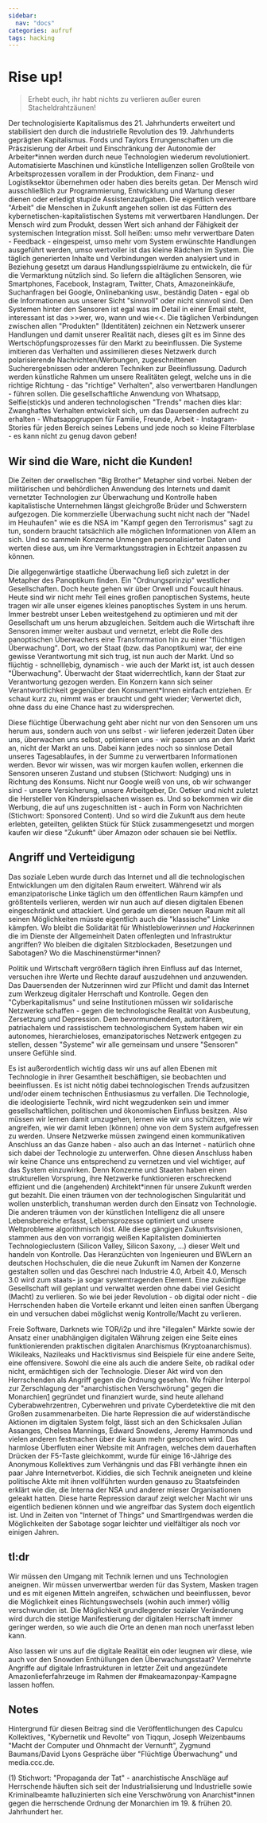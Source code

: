 ```yaml
---
sidebar:
  nav: "docs"
categories: aufruf
tags: hacking
---
```


# Rise up!

>Erhebt euch, ihr habt nichts zu verlieren außer euren Stacheldrahtzäunen!

Der technologisierte Kapitalismus des 21. Jahrhunderts erweitert und stabilisiert den durch die industrielle Revolution des 19. Jahrhunderts geprägten Kapitalismus. Fords und Taylors Errungenschaften um die Präszisierung der Arbeit und Einschränkung der Autonomie der Arbeiter*innen werden durch neue Technologien wiederum revolutioniert. Automatisierte Maschinen und künstliche Intelligenzen sollen Großteile von Arbeitsprozessen vorallem in der Produktion, dem Finanz- und Logistiksektor übernehmen oder haben dies bereits getan. Der Mensch wird ausschließlich zur Programmierung, Entwicklung und Wartung dieser dienen oder erledigt stupide Assistenzaufgaben. Die eigentlich verwertbare "Arbeit" die Menschen in Zukunft angehen sollen ist das Füttern des kybernetischen-kapitalistischen Systems mit verwertbaren Handlungen. Der Mensch wird zum Produkt, dessen Wert sich anhand der Fähigkeit der systemischen Integration misst. Soll heißen: umso mehr verwertbare Daten - Feedback - eingespeist, umso mehr vom System erwünschte Handlungen ausgeführt werden, umso wertvoller ist das kleine Rädchen im System. Die täglich generierten Inhalte und Verbindungen werden analysiert und in Beziehung gesetzt um daraus Handlungsspielräume zu entwickeln, die für die Vermarktung nützlich sind. So liefern die alltäglichen Sensoren, wie Smartphones, Facebook, Instagram, Twitter, Chats, Amazoneinkäufe, Suchanfragen bei Google, Onlinebanking usw., beständig Daten - egal ob die Informationen aus unserer Sicht "sinnvoll" oder nicht sinnvoll sind. Den Systemen hinter den Sensoren ist egal was im Detail in einer Email steht, interessant ist das >>wer, wo, wann und wie<<.  Die täglichen Verbindungen zwischen allen "Produkten" (Identitäten) zeichnen ein Netzwerk unserer Handlungen und damit unserer Realität nach, dieses gilt es im Sinne des Wertschöpfungsprozesses für den Markt zu beeinflussen. Die Systeme imitieren das Verhalten und assimilieren dieses Netzwerk durch polarisierende Nachrichten/Werbungen, zugeschnittenen Sucherergebnissen oder anderen Techniken zur Beeinflussung. Dadurch werden künstliche Rahmen um unsere Realitäten gelegt, welche uns in die richtige Richtung - das "richtige" Verhalten", also verwertbaren Handlungen - führen sollen. Die gesellschaftliche Anwendung von Whatsapp, Selfie(stick)s und anderen technologischen "Trends" machen dies klar: Zwanghaftes Verhalten entwickelt sich, um das Dauersenden aufrecht zu erhalten - Whatsappgruppen für Familie, Freunde, Arbeit - Instagram-Stories für jeden Bereich seines Lebens und jede noch so kleine Filterblase - es kann nicht zu genug davon geben!

## Wir sind die Ware, nicht die Kunden!

Die Zeiten der orwellschen "Big Brother" Metapher sind vorbei. Neben der militärischen und behördlichen Anwendung des Internets und damit vernetzter Technologien zur Überwachung und Kontrolle haben kapitalistische Unternehmen längst gleichgroße Brüder und Schwerstern aufgezogen. Die kommerzielle Überwachung sucht nicht nach der "Nadel im Heuhaufen" wie es die NSA im "Kampf gegen den Terrorismus" sagt zu tun, sondern braucht tatsächlich alle möglichen Informationen von Allem an sich. Und so sammeln Konzerne Unmengen personalisierter Daten und werten diese aus, um ihre Vermarktungsstragien in Echtzeit anpassen zu können. 

Die allgegenwärtige staatliche Überwachung ließ sich zuletzt in der Metapher des Panoptikum finden. Ein "Ordnungsprinzip" westlicher Gesellschaften. Doch heute gehen wir über Orwell und Foucault hinaus. Heute sind wir nicht mehr Teil eines großen panoptischen Systems, heute tragen wir alle unser eigenes kleines panoptisches System in uns herum. Immer bestrebt unser Leben weitestgehend zu optimieren und mit der Gesellschaft um uns herum abzugleichen. Seitdem auch die Wirtschaft ihre Sensoren immer weiter ausbaut und vernetzt, erlebt die Rolle des panoptischen Überwachers eine Transformation hin zu einer "flüchtigen Überwachung".  Dort, wo der Staat (bzw. das Panoptikum) war, der eine gewisse  Verantwortung mit sich trug, ist nun auch der Markt. Und so flüchtig -   schnelllebig, dynamisch - wie auch der Markt ist, ist auch dessen "Überwachung". Überwacht der Staat widerrechtlich, kann der Staat zur Verantwortung gezogen werden. Ein Konzern kann sich seiner Verantwortlichkeit gegenüber den Konsument*Innen einfach entziehen. Er schaut kurz zu, nimmt was er braucht und geht wieder; Verwertet dich, ohne dass  du eine Chance hast zu widersprechen.

Diese flüchtige Überwachung geht aber nicht nur von den  Sensoren um uns herum aus, sondern auch von uns selbst - wir lieferen jederzeit Daten über uns, überwachen uns selbst, optimieren uns - wir passen uns an den Markt an, nicht der Markt an uns. Dabei kann jedes noch so sinnlose Detail unseres Tagesablaufes, in der Summe zu verwertbaren Informationen werden. Bevor wir wissen,  was wir morgen kaufen wollen, erkennen die Sensoren unseren Zustand und stubsen (Stichwort: Nudging) uns in Richtung des Konsums. Nicht nur Google weiß von uns, ob wir schwanger sind - unsere Versicherung, unsere Arbeitgeber, Dr. Oetker und nicht zuletzt die Hersteller von Kinderspielsachen wissen es. Und so bekommen wir die Werbung, die auf uns zugeschnitten ist - auch in Form von Nachrichten (Stichwort: Sponsored Content). Und so wird die Zukunft aus dem heute erlebten, geteilten, gelikten Stück für Stück zusammengesetzt und morgen kaufen wir diese "Zukunft" über Amazon oder schauen sie bei Netflix.

## Angriff und Verteidigung

Das soziale Leben wurde durch das Internet und all die technologischen Entwicklungen um den digitalen Raum erweitert. Während wir  als emanzipatorische Linke täglich um den öffentlichen Raum kämpfen und größtenteils verlieren,  werden wir nun auch auf diesen digitalen Ebenen eingeschränkt und attackiert. Und gerade um diesen neuen Raum mit all seinen Möglichkeiten müsste eigentlich auch die "klassische"  Linke kämpfen. Wo bleibt die Solidarität für Whistleblower*innen und Hacker*innen die im Dienste der Allgemeinheit Daten offenlegten und Infrastruktur angriffen? Wo bleiben die digitalen Sitzblockaden, Besetzungen und Sabotagen? Wo die Maschinenstürmer*innen?

Politik und Wirtschaft  vergrößern täglich ihren Einfluss auf das Internet, versuchen ihre Werte und Rechte darauf auszudehnen und anzuwenden. Das Dauersenden der Nutzerinnen wird zur Pflicht und damit das Internet zum Werkzeug digitaler Herrschaft und Kontrolle. Gegen den "Cyberkapitalismus" und seine Institutionen müssen wir solidarische Netzwerke schaffen - gegen die technologische Realität von Ausbeutung, Zersetzung und Depression. Dem bevormundendem, autoritärem, patriachalem und rassistischem technologischem System haben wir ein autonomes, hierarchieloses, emanzipatorisches Netzwerk entgegen zu stellen, dessen "Systeme" wir alle gemeinsam und unsere "Sensoren" unsere Gefühle sind.

Es ist außerordentlich wichtig dass wir uns auf allen Ebenen mit  Technologie in ihrer Gesamtheit beschäftigen, sie beobachten und  beeinflussen. Es ist nicht nötig dabei technologischen Trends aufzusitzen und/oder einem technischen Enthusiasmus zu verfallen. Die Technologie, die ideologisierte Technik, wird nicht wegzudenken sein und immer gesellschaftlichen, politischen und  ökonomischen Einfluss besitzen. Also müssen wir lernen damit umzugehen, lernen wie wir uns schützen, wie wir angreifen, wie wir damit leben (können) ohne von dem System aufgefressen zu werden. Unsere Netzwerke müssen zwingend einen kommunikativen Anschluss an das Ganze haben - also auch an das Internet - natürlich ohne sich dabei der Technologie zu unterwerfen. Ohne diesen Anschluss haben wir keine Chance uns entsprechend zu vernetzen und viel wichtiger, auf das System einzuwirken.  Denn Konzerne und Staaten haben einen strukturellen Vorsprung, ihre Netzwerke funktionieren erschreckend effizient und die (angehenden) Architekt*innen für unsere Zukunft werden gut bezahlt. Die einen träumen von der technologischen Singularität und wollen unsterblich, transhuman werden durch den Einsatz von Technologie. Die anderen träumen von der künstlichen Intelligenz die all unsere Lebensbereiche erfasst, Lebensprozesse optimiert und unsere Weltprobleme algorithmisch löst. Alle diese gängigen Zukunftsvisionen, stammen aus den von vorrangig weißen Kapitalisten dominierten Technologieclustern (Silicon Valley, Silicon Saxony, ...) dieser Welt und handeln von Kontrolle. Das Heranzüchten von Ingenieuren und BWLern an deutschen Hochschulen, die die neue Zukunft im Namen der Konzerne gestalten sollen und das Geschrei nach Industrie 4.0, Arbeit 4.0, Mensch 3.0 wird zum staats- ja sogar systemtragenden Element. Eine zukünftige Gesellschaft will geplant und verwaltet werden ohne dabei viel Gesicht (Macht) zu verlieren. So wie bei jeder Revolution - ob digital oder nicht - die Herrschenden haben die Vorteile erkannt und leiten einen sanften Übergang ein und versuchen dabei möglichst wenig Kontrolle/Macht zu verlieren.

Freie Software, Darknets wie TOR/i2p und ihre "illegalen" Märkte sowie der Ansatz einer unabhängigen digitalen Währung zeigen eine Seite eines funktionierenden praktischen digitalen Anarchismus (Kryptoanarchismus).  Wikileaks, Nazileaks und Hacktivismus sind Beispiele für eine andere Seite, eine offensivere. Sowohl die eine als auch die andere Seite, ob radikal oder nicht, ermächtigen sich der Technologie. Dieser Akt wird von den Herrschenden als Angriff gegen die Ordnung gesehen. Wo früher Interpol zur Zerschlagung der "anarchistischen Verschwörung" gegen die Monarchien[1](#1) gegründet und finanziert wurde, sind heute allehand Cyberabwehrzentren, Cyberwehren und private Cyberdetektive die mit den Großen zusammenarbeiten. Die harte Repression die auf widerständische Aktionen im digitalen System folgt, lässt sich an den Schicksalen Julian Assanges, Chelsea Mannings, Edward Snowdens, Jeremy Hammonds und vielen anderen festmachen über die kaum mehr gesprochen wird. Das harmlose Überfluten einer Website mit Anfragen, welches dem dauerhaften Drücken der F5-Taste gleichkommt, wurde für einige 16-Jährige des Anonymous Kollektives zum Verhängnis und das FBI verhängte ihnen ein paar Jahre Internetverbot. Kiddies, die sich Technik aneigneten und kleine politische Akte mit ihnen vollführten wurden genauso zu Staatsfeinden erklärt wie die, die Interna der NSA und anderer mieser Organisationen geleakt hatten. Diese harte Repression darauf zeigt welcher Macht wir uns eigentlich bedienen können und wie angreifbar das System doch eigentlich ist. Und in Zeiten von "Internet of Things" und SmartIrgendwas werden die Möglichkeiten der Sabotage sogar leichter und vielfältiger als noch vor einigen Jahren.

## tl:dr

Wir müssen den Umgang mit Technik lernen und uns Technologien aneignen. Wir müssen unverwertbar werden für das System, Masken tragen  und es mit eigenen Mitteln angreifen, schwächen und beeinflussen, bevor die Möglichkeit eines Richtungswechsels (wohin auch immer) völlig verschwunden ist.  Die Möglichkeit grundlegender sozialer Veränderung wird durch die stetige Manifestierung der digitalen Herrschaft immer geringer werden, so wie auch die Orte an denen man noch unerfasst leben kann.

Also lassen wir uns auf die digitale Realität ein oder leugnen wir diese, wie auch vor den Snowden Enthüllungen den Überwachungsstaat? Vermehrte Angriffe auf digitale Infrastrukturen in letzter Zeit und angezündete Amazonlieferfahrzeuge im Rahmen der  #makeamazonpay-Kampagne lassen hoffen.  

## Notes

Hintergrund für diesen Beitrag sind die Veröffentlichungen des Capulcu Kollektives, "Kybernetik und Revolte" von Tiqqun, Joseph Weizenbaums "Macht der Computer und Ohnmacht der Vernunft", Zygmund Baumans/David Lyons Gespräche über "Flüchtige Überwachung" und media.ccc.de.

(<a name="1">1</a>) Stichwort: "Propaganda der Tat" - anarchistische Anschläge auf Herrschende häuften sich seit der Industrialisierung und Industrielle sowie Kriminalbeamte halluzinierten sich eine Verschwörung von Anarchist*innen gegen die herrschende Ordnung der Monarchien im 19. & frühen 20. Jahrhundert her. 

